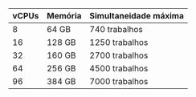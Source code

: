 | vCPUs | Memória | Simultaneidade máxima |
|:----- |:------- |:--------------------- |
| 8     | 64 GB   | 740 trabalhos         |
| 16    | 128 GB  | 1250 trabalhos        |
| 32    | 160 GB  | 2700 trabalhos        |
| 64    | 256 GB  | 4500 trabalhos        |
| 96    | 384 GB  | 7000 trabalhos        |

